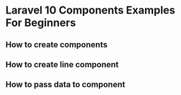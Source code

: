 # Laravel 10 Components Examples For Beginners
## How to create components 
## How to create line component
## How to pass data to component 

